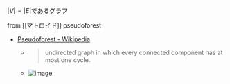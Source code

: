
$|V| = |E|$であるグラフ

from [[マトロイド]]
pseudoforest
- [Pseudoforest - Wikipedia](https://en.wikipedia.org/wiki/Pseudoforest)
    - >  undirected graph in which every connected component has at most one cycle.
    - ![image](https://gyazo.com/2ee5d221f4eb9ff99fa0c10a03857025/thumb/1000)
